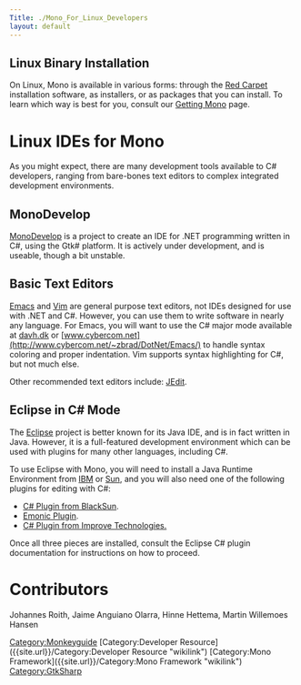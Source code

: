 ```yaml
---
Title: ./Mono_For_Linux_Developers
layout: default
---
```


Linux Binary Installation
-------------------------

On Linux, Mono is available in various forms: through the [Red
Carpet](ftp://ftp.novell.com/pub/ximian/redcarpet2) installation
software, as installers, or as packages that you can install. To learn
which way is best for you, consult our [ Getting
Mono]({{site.url}}/Getting_Mono "wikilink") page.

Linux IDEs for Mono
===================

As you might expect, there are many development tools available to C\#
developers, ranging from bare-bones text editors to complex integrated
development environments.

MonoDevelop
-----------

[MonoDevelop](http://monodevelop.com) is a project to create an IDE for
.NET programming written in C\#, using the Gtk\# platform. It is
actively under development, and is useable, though a bit unstable.

Basic Text Editors
------------------

[Emacs](http://www.gnu.org/software/emacs/emacs.html) and
[Vim](http://www.vim.org/) are general purpose text editors, not IDEs
designed for use with .NET and C\#. However, you can use them to write
software in nearly any language. For Emacs, you will want to use the C\#
major mode available at [davh.dk](http://davh.dk/script/) or
[www.cybercom.net](http://www.cybercom.net/~zbrad/DotNet/Emacs/) to
handle syntax coloring and proper indentation. Vim supports syntax
highlighting for C\#, but not much else.

Other recommended text editors include: [JEdit](http://www.jedit.org/).

Eclipse in C\# Mode
-------------------

The [Eclipse](http://eclipse.org) project is better known for its Java
IDE, and is in fact written in Java. However, it is a full-featured
development environment which can be used with plugins for many other
languages, including C\#.

To use Eclipse with Mono, you will need to install a Java Runtime
Environment from
[IBM](http://www-106.ibm.com/developerworks/java/jdk/linux130/?dwzone=java)
or [Sun](http://java.sun.com/j2se/1.3/download-linux.html), and you will
also need one of the following plugins for editing with C\#:

-   [C\# Plugin from BlackSun](http://black-sun.sourceforge.net/).
-   [Emonic Plugin](http://emonic.sourceforge.net/).
-   [C\# Plugin from Improve
    Technologies.](http://www.improve-technologies.com/alpha/esharp/)

Once all three pieces are installed, consult the Eclipse C\# plugin
documentation for instructions on how to proceed.

Contributors
============

Johannes Roith, Jaime Anguiano Olarra, Hinne Hettema, Martin Willemoes
Hansen

<Category:Monkeyguide> [Category:Developer
Resource]({{site.url}}/Category:Developer Resource "wikilink") [Category:Mono
Framework]({{site.url}}/Category:Mono Framework "wikilink") <Category:GtkSharp>
